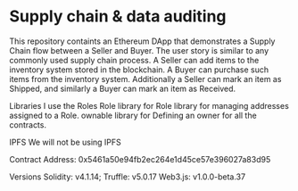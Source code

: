 # Supply chain & data auditing

This repository containts an Ethereum DApp that demonstrates a Supply Chain flow between a Seller and Buyer. The user story is similar to any commonly used supply chain process. A Seller can add items to the inventory system stored in the blockchain. A Buyer can purchase such items from the inventory system. Additionally a Seller can mark an item as Shipped, and similarly a Buyer can mark an item as Received.

Libraries
I use the Roles Role  library for 
Role library for managing addresses assigned to a Role.
ownable library for Defining  an owner for all the contracts.

IPFS
We will not be using IPFS 

Contract
Address: 0x5461a50e94fb2ec264e1d45ce57e396027a83d95

Versions
Solidity: v4.1.14;
 Truffle: v5.0.17
  Web3.js: v1.0.0-beta.37

